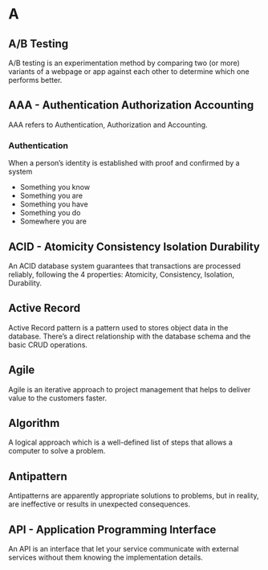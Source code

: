 # A
## A/B Testing
A/B testing is an experimentation method by comparing two (or more) variants of a webpage or app against each other to determine which one performs better.
## AAA - Authentication Authorization Accounting   
AAA refers to Authentication, Authorization and Accounting.
### Authentication
When a person’s identity is established with proof and confirmed by a system
* Something you know 
* Something you are
* Something you have 
* Something you do
* Somewhere you are
## ACID - Atomicity Consistency Isolation Durability
An ACID database system guarantees that transactions are processed reliably, following the 4 properties: Atomicity, Consistency, Isolation, Durability.
## Active Record
Active Record pattern is a pattern used to stores object data in the database. There’s a direct relationship with the database schema and the basic CRUD operations.
## Agile
Agile is an iterative approach to project management that helps to deliver value to the customers faster.
## Algorithm
A logical approach which is a well-defined list of steps that allows a computer to solve a problem.
## Antipattern
Antipatterns are apparently appropriate solutions to problems, but in reality, are ineffective or results in unexpected consequences.
## API - Application Programming Interface
An API is an interface that let your service communicate with external services without them knowing the implementation details.